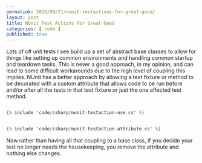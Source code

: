 ```yaml
---
permalink: 2018/09/21/nunit-testactions-for-great-good/
layout: post
title: NUnit Test Actions for Great Good
categories: [ code ]
published: true
---
```


Lots of c# unit tests I see build up a set of abstract base classes to allow for things like setting up common environments and handling 
common startup and teardown tasks. This is never a good approach, in my opinion, and can lead to some difficult workarounds due to the 
high level of coupling this implies. NUnit has a better approach by allowing a text fixture or method to be decorated with a custom 
attribute that allows code to be run before and/or after all the tests in that test fixture or just the one affected test method. 

~~~cs 

{% include 'code/csharp/nunit-testaction-use.cs' %}

~~~

~~~cs 

{% include 'code/csharp/nunit-testaction-attribute.cs' %}

~~~

Now rather than having all that coupling to a base class, if you decide your test no longer needs the housekeeping, you remove the attribute 
and nothing else changes.
